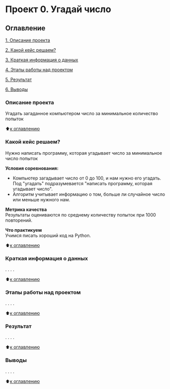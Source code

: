 # Проект 0. Угадай число

## Оглавление
[1. Описание проекта](https://github.com/SchyB/sf_ds/tree/main/project_0\#описание-проекта) 

[2. Какой кейс решаем?](https://github.com/SchyB/sf_ds/tree/main/project_0\#Какой-кейс-решаем?)

[3. Краткая информация о данных](https://github.com/SchyB/sf_ds/tree/main/project_0\#Краткая-информация-о-данных)

[4. Этапы работы над проектом](https://github.com/SchyB/sf_ds/tree/main/project_0\#Этапы-работы-над-проектом)

[5. Результат](https://github.com/SchyB/sf_ds/tree/main/project_0\#Результат)

[6. Выводы](https://github.com/SchyB/sf_ds/tree/main/project_0\#Выводы)

### Описание проекта
Угадать загаданное компьютером число за минимальное количество попыток

:arrow_up:[к оглавлению](https://github.com/SchyB/sf_ds/tree/main/project_0\#Оглавление)

### Какой кейс решаем?
Нужно написать программу, которая угадывает число за минимальное число попыток

**Условия соревнования:**
- Компьютер загадывает число от 0 до 100, и нам нужно его угадать. Под "угадать" подразумевается "написать программу, которая угадывает число". 
- Алгоритм учитывает информацию о том, больше ли случайное число или меньше нужного нам.

**Метрика качества**  
Результаты оцениваются по среднему количеству попыток при 1000 повторений.

**Что практикуем**  
Учимся писать хороший код на Python.

:arrow_up:[к оглавлению](https://github.com/SchyB/sf_ds/tree/main/project_0\#Оглавление)

### Краткая информация о данных
. . . .

:arrow_up:[к оглавлению](https://github.com/SchyB/sf_ds/tree/main/project_0\#Оглавление)

### Этапы работы над проектом
. . . .

:arrow_up:[к оглавлению](https://github.com/SchyB/sf_ds/tree/main/project_0\#Оглавление)

### Результат
. . . . 

:arrow_up:[к оглавлению](https://github.com/SchyB/sf_ds/tree/main/project_0\#Оглавление)

### Выводы
. . . .

:arrow_up:[к оглавлению](https://github.com/SchyB/sf_ds/tree/main/project_0\#Оглавление)
